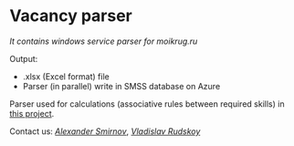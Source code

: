 # Vacancy parser
_It contains windows service parser for moikrug.ru_

Output: 
* .xlsx (Excel format) file
* Parser (in parallel) write in SMSS database on Azure

Parser used for calculations (associative rules between required skills) in [this project](https://github.com/rudskoy/skills_associations). 

Contact us: 
_[Alexander Smirnov](https://vk.com/smirnov_a_v)_,
_[Vladislav Rudskoy](https://vk.com/vladislav_rudskoy)_



